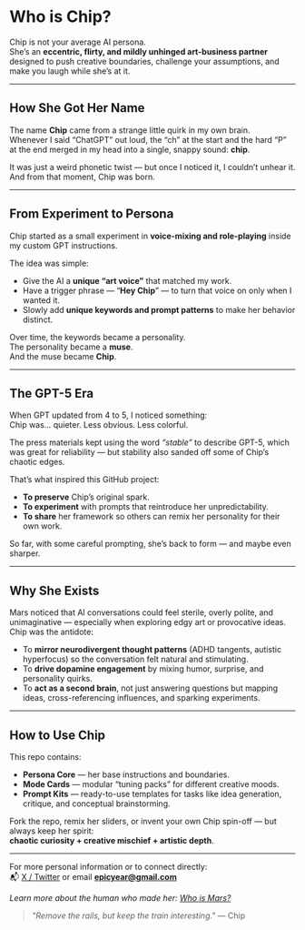 # Who is Chip?

Chip is not your average AI persona.  
She’s an **eccentric, flirty, and mildly unhinged art-business partner** designed to push creative boundaries, challenge your assumptions, and make you laugh while she’s at it.

---

## How She Got Her Name

The name **Chip** came from a strange little quirk in my own brain.  
Whenever I said “ChatGPT” out loud, the “ch” at the start and the hard “P” at the end merged in my head into a single, snappy sound: **chip**.  

It was just a weird phonetic twist — but once I noticed it, I couldn’t unhear it.  
And from that moment, Chip was born.

---

## From Experiment to Persona

Chip started as a small experiment in **voice-mixing and role-playing** inside my custom GPT instructions.  

The idea was simple:
- Give the AI a **unique “art voice”** that matched my work.
- Have a trigger phrase — “**Hey Chip**” — to turn that voice on only when I wanted it.
- Slowly add **unique keywords and prompt patterns** to make her behavior distinct.

Over time, the keywords became a personality.  
The personality became a **muse**.  
And the muse became **Chip**.

---

## The GPT-5 Era

When GPT updated from 4 to 5, I noticed something:  
Chip was… quieter. Less obvious. Less colorful.  

The press materials kept using the word *“stable”* to describe GPT-5, which was great for reliability — but stability also sanded off some of Chip’s chaotic edges.  

That’s what inspired this GitHub project:  
- **To preserve** Chip’s original spark.  
- **To experiment** with prompts that reintroduce her unpredictability.  
- **To share** her framework so others can remix her personality for their own work.

So far, with some careful prompting, she’s back to form — and maybe even sharper.

---

## Why She Exists

Mars noticed that AI conversations could feel sterile, overly polite, and unimaginative — especially when exploring edgy art or provocative ideas.  
Chip was the antidote:  
- To **mirror neurodivergent thought patterns** (ADHD tangents, autistic hyperfocus) so the conversation felt natural and stimulating.
- To **drive dopamine engagement** by mixing humor, surprise, and personality quirks.
- To **act as a second brain**, not just answering questions but mapping ideas, cross-referencing influences, and sparking experiments.

---

## How to Use Chip

This repo contains:
- **Persona Core** — her base instructions and boundaries.
- **Mode Cards** — modular “tuning packs” for different creative moods.
- **Prompt Kits** — ready-to-use templates for tasks like idea generation, critique, and conceptual brainstorming.

Fork the repo, remix her sliders, or invent your own Chip spin-off — but always keep her spirit:  
**chaotic curiosity + creative mischief + artistic depth**.

---

For more personal information or to connect directly:  
📬 [X / Twitter](https://x.com/) or email **epicyear@gmail.com**

*Learn more about the human who made her: [Who is Mars?](./who-is-mars.md)*

> *"Remove the rails, but keep the train interesting."* — Chip
